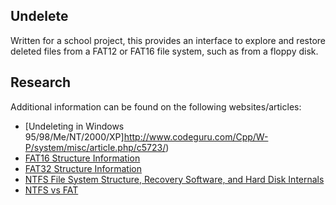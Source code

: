Undelete
--------

Written for a school project, this provides an interface to explore and restore
deleted files from a FAT12 or FAT16 file system, such as from a floppy disk.


Research
--------

Additional information can be found on the following websites/articles:

- [Undeleting in Windows 95/98/Me/NT/2000/XP]http://www.codeguru.com/Cpp/W-P/system/misc/article.php/c5723/)
- [FAT16 Structure Information](http://home.teleport.com/~brainy/fat16.htm)
- [FAT32 Structure Information](http://home.teleport.com/~brainy/fat32.htm)
- [NTFS File System Structure, Recovery Software, and Hard Disk Internals](http://www.ntfs.com/)
- [NTFS vs FAT](http://www.ntfs.com/ntfs_vs_fat.htm)
